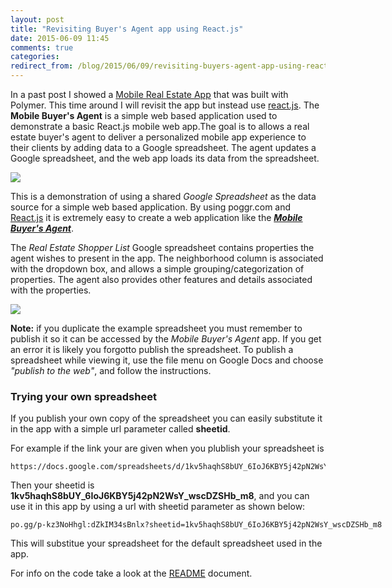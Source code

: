 ```yaml
---
layout: post
title: "Revisiting Buyer's Agent app using React.js"
date: 2015-06-09 11:45
comments: true
categories:
redirect_from: /blog/2015/06/09/revisiting-buyers-agent-app-using-react-dot-js
---
```


In a past post I showed a [Mobile Real Estate App](http://rwx.io/blog/2014/10/22/mobile-real-estate-app-version-1/) that was built with Polymer. This time around I will revisit the app but instead use <a href="https://facebook.github.io/react/" target="_blank">react.js</a>. The __Mobile Buyer's Agent__ is a simple web based application used to demonstrate a basic React.js mobile web app.The goal is to allows a real estate buyer's agent to deliver a personalized mobile app experience to their clients by adding data to a Google spreadsheet. The agent updates a Google spreadsheet, and the web app loads its data from the spreadsheet.

<a href="http://www.poggr.com/p-kz3NoHhgl:dZkIM34sBnlx?sheetid=1kv5haqhS8bUY_6IoJ6KBY5j42pN2WsY_wscDZSHb_m9" target="_blank"><img src="https://s3.amazonaws.com/fooqri-poggs/p-kz3NoHhgl/buyers_agent_1.png"></a>

This is a demonstration of using a shared _Google Spreadsheet_  as the data source for a simple web based application. By using poggr.com and <a href="http://facebook.github.io/react/" target="_blank">React.js</a> it is extremely easy to create a web application like the ___<a href="http://www.poggr.com/p-kz3NoHhgl:dZkIM34sBnlx?sheetid=1kv5haqhS8bUY_6IoJ6KBY5j42pN2WsY_wscDZSHb_m9" target="_blank">Mobile Buyer's Agent</a>___. 

The _Real Estate Shopper List_ Google spreadsheet contains properties the agent wishes to present in the app. The neighborhood column is associated with the dropdown box, and allows a simple grouping/categorization of properties. The agent also provides other features and details associated with the properties.

<a href="//docs.google.com/spreadsheets/d/1kv5haqhS8bUY_6IoJ6KBY5j42pN2WsY_wscDZSHb_m8/pubhtml" target="_blank"><img class="spreadsheet-screen" src="//s3.amazonaws.com/fooqri-poggs/p-kz3NoHhgl/buyers_agent2.png" ></a>

__Note:__ if you duplicate the example spreadsheet you must remember to publish it so it can be accessed by the _Mobile Buyer's Agent_ app. If you get an error it is likely you forgotto publish the spreadsheet. To publish a spreadsheet while viewing it, use the file menu on Google Docs and choose _"publish to the web"_, and follow the instructions.

### Trying your own spreadsheet

If you publish your own copy of the spreadsheet you can easily substitute it in the app with a simple url parameter called __sheetid__.

For example if the link your are given when you plublish your spreadsheet is 

```
https://docs.google.com/spreadsheets/d/1kv5haqhS8bUY_6IoJ6KBY5j42pN2WsY_wscDZSHb_m8/pubhtml
```

Then your sheetid is __1kv5haqhS8bUY_6IoJ6KBY5j42pN2WsY_wscDZSHb_m8__, and you can use it in this app by using a url with sheetid parameter as shown below:


<code style="white-space: nowrap;">po.gg/p-kz3NoHhgl:dZkIM34sBnlx?sheetid=1kv5haqhS8bUY_6IoJ6KBY5j42pN2WsY_wscDZSHb_m8</code>


This will substitue your spreadsheet for the default spreadsheet used in the app.

For info on the code take a look at the <a href="http://www.poggr.com/p-kz3NoHhgl:dbJMG3EjSneg" target="_blank">README</a> document.